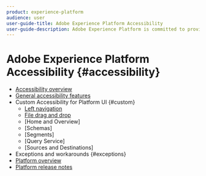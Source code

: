 ```yaml
---
product: experience-platform
audience: user
user-guide-title: Adobe Experience Platform Accessibility
user-guide-description: Adobe Experience Platform is committed to providing accessible and inclusive features to all individuals.
---
```


# Adobe Experience Platform Accessibility {#accessibility}

* [Accessibility overview](home.md)
* [General accessibility features](general-features.md)
* Custom Accessibility for Platform UI {#custom}
  * [Left navigation](custom/left-navigation.md)
  * [File drag and drop](custom/file-drag-drop.md)
  * [Home and Overview]
  * [Schemas]
  * [Segments]
  * [Query Service]
  * [Sources and Destinations]
* Exceptions and workarounds {#exceptions}
* [Platform overview](https://www.adobe.com/go/platform-overview-en)
* [Platform release notes](https://www.adobe.com/go/platform-release-notes-en)
